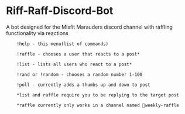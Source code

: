 # Riff-Raff-Discord-Bot

A bot designed for the Misfit Marauders discord channel with raffling functionality via reactions

        !help - this menu(list of commands)
        
        !raffle - chooses a user that reacts to a post*
        
        !list - lists all users who react to a post*
        
        !rand or !random - chooses a random number 1-100
        
        !poll - currently adds a thumbs up and down to post
        
        *list and raffle require you to be replying to the target post
        
        *raffle currently only works in a channel named 🎫weekly-raffle
        
